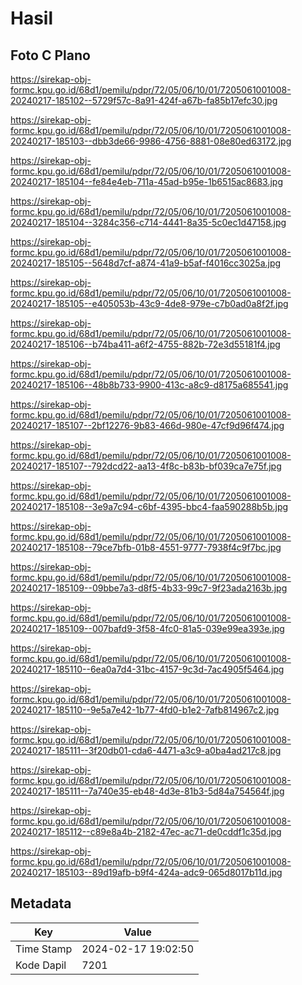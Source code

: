 # Hasil

## Foto C Plano

https://sirekap-obj-formc.kpu.go.id/68d1/pemilu/pdpr/72/05/06/10/01/7205061001008-20240217-185102--5729f57c-8a91-424f-a67b-fa85b17efc30.jpg

https://sirekap-obj-formc.kpu.go.id/68d1/pemilu/pdpr/72/05/06/10/01/7205061001008-20240217-185103--dbb3de66-9986-4756-8881-08e80ed63172.jpg

https://sirekap-obj-formc.kpu.go.id/68d1/pemilu/pdpr/72/05/06/10/01/7205061001008-20240217-185104--fe84e4eb-711a-45ad-b95e-1b6515ac8683.jpg

https://sirekap-obj-formc.kpu.go.id/68d1/pemilu/pdpr/72/05/06/10/01/7205061001008-20240217-185104--3284c356-c714-4441-8a35-5c0ec1d47158.jpg

https://sirekap-obj-formc.kpu.go.id/68d1/pemilu/pdpr/72/05/06/10/01/7205061001008-20240217-185105--5648d7cf-a874-41a9-b5af-f4016cc3025a.jpg

https://sirekap-obj-formc.kpu.go.id/68d1/pemilu/pdpr/72/05/06/10/01/7205061001008-20240217-185105--e405053b-43c9-4de8-979e-c7b0ad0a8f2f.jpg

https://sirekap-obj-formc.kpu.go.id/68d1/pemilu/pdpr/72/05/06/10/01/7205061001008-20240217-185106--b74ba411-a6f2-4755-882b-72e3d55181f4.jpg

https://sirekap-obj-formc.kpu.go.id/68d1/pemilu/pdpr/72/05/06/10/01/7205061001008-20240217-185106--48b8b733-9900-413c-a8c9-d8175a685541.jpg

https://sirekap-obj-formc.kpu.go.id/68d1/pemilu/pdpr/72/05/06/10/01/7205061001008-20240217-185107--2bf12276-9b83-466d-980e-47cf9d96f474.jpg

https://sirekap-obj-formc.kpu.go.id/68d1/pemilu/pdpr/72/05/06/10/01/7205061001008-20240217-185107--792dcd22-aa13-4f8c-b83b-bf039ca7e75f.jpg

https://sirekap-obj-formc.kpu.go.id/68d1/pemilu/pdpr/72/05/06/10/01/7205061001008-20240217-185108--3e9a7c94-c6bf-4395-bbc4-faa590288b5b.jpg

https://sirekap-obj-formc.kpu.go.id/68d1/pemilu/pdpr/72/05/06/10/01/7205061001008-20240217-185108--79ce7bfb-01b8-4551-9777-7938f4c9f7bc.jpg

https://sirekap-obj-formc.kpu.go.id/68d1/pemilu/pdpr/72/05/06/10/01/7205061001008-20240217-185109--09bbe7a3-d8f5-4b33-99c7-9f23ada2163b.jpg

https://sirekap-obj-formc.kpu.go.id/68d1/pemilu/pdpr/72/05/06/10/01/7205061001008-20240217-185109--007bafd9-3f58-4fc0-81a5-039e99ea393e.jpg

https://sirekap-obj-formc.kpu.go.id/68d1/pemilu/pdpr/72/05/06/10/01/7205061001008-20240217-185110--6ea0a7d4-31bc-4157-9c3d-7ac4905f5464.jpg

https://sirekap-obj-formc.kpu.go.id/68d1/pemilu/pdpr/72/05/06/10/01/7205061001008-20240217-185110--9e5a7e42-1b77-4fd0-b1e2-7afb814967c2.jpg

https://sirekap-obj-formc.kpu.go.id/68d1/pemilu/pdpr/72/05/06/10/01/7205061001008-20240217-185111--3f20db01-cda6-4471-a3c9-a0ba4ad217c8.jpg

https://sirekap-obj-formc.kpu.go.id/68d1/pemilu/pdpr/72/05/06/10/01/7205061001008-20240217-185111--7a740e35-eb48-4d3e-81b3-5d84a754564f.jpg

https://sirekap-obj-formc.kpu.go.id/68d1/pemilu/pdpr/72/05/06/10/01/7205061001008-20240217-185112--c89e8a4b-2182-47ec-ac71-de0cddf1c35d.jpg

https://sirekap-obj-formc.kpu.go.id/68d1/pemilu/pdpr/72/05/06/10/01/7205061001008-20240217-185103--89d19afb-b9f4-424a-adc9-065d8017b11d.jpg


## Metadata

| Key        | Value               |
| ---------- | ------------------- |
| Time Stamp | 2024-02-17 19:02:50 |
| Kode Dapil | 7201                |




